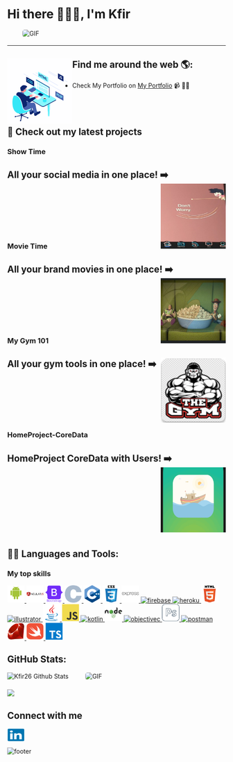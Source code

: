 # Hi there 🙋🏻‍♂️, I'm Kfir
<img style="border-radius: 5px; margin: 0 0 5px 35px;" alt="GIF" width="800px" height="400px" src="https://raw.githubusercontent.com/kfir26/kfir26/master/deer-anim3.gif"/>

---

## Find me around the web 🌎: <a href="https://github.com/sponsors/kfir26"><img align="left" width="150" height="150" src="https://raw.githubusercontent.com/kfir26/kfir26/master/animation_300_klv695zp.gif?raw=true"></a>
- Check My Portfolio  on <a href="https://myportfolio-by-kpaniri.herokuapp.com">My Portfolio</a> 📹 ✍🏾
<br></br>
<br></br>

## 📘 Check out my latest projects
### Show Time
All your social media in one place! ➡️    <a href="https://github.com/kfir26/ShowTime" target="blank"><img align="right" src="https://raw.githubusercontent.com/kfir26/kfir26/master/20210310_190441.jpg" alt="ShowTime" width="150" height="150" /></a>
<br></br>
---
<br></br>
<br></br>
### Movie Time
All your brand movies in one place! ➡️    <a href="https://github.com/kfir26/MovieTime" target="blank"><img align="right" src="https://raw.githubusercontent.com/kfir26/kfir26/master/20210310_191033.jpg" alt="MovieTime" width="150" height="150" /></a>
<br></br>
---
<br></br>
<br></br>
### My Gym 101
All your gym tools in one place! ➡️    <a href="https://github.com/kfir26/MyGym101" target="blank"><img align="right" src="https://raw.githubusercontent.com/kfir26/kfir26/master/Gym101.png" alt="MyGym101" width="150" height="150" /></a>
<br></br>
---
<br></br>
<br></br>
### HomeProject-CoreData
HomeProject CoreData with Users! ➡️    <a href="https://github.com/kfir26/HomeProject-CoreData" target="blank"><img align="right" src="https://raw.githubusercontent.com/kfir26/kfir26/master/ProjectGif/HomeProject Teaser.gif" alt="HomeProject Teaser.gif" width="150" height="150" /></a>
<br></br>
---
<br></br>
<br></br>


<br></br>
## 👨‍💻 Languages and Tools:
### My top skills
<p align="left"> <a href="https://developer.android.com" target="_blank"> <img src="https://raw.githubusercontent.com/devicons/devicon/master/icons/android/android-original-wordmark.svg" alt="android" width="40" height="40"/> </a> <a href="https://angular.io" target="_blank"> <img src="https://raw.githubusercontent.com/devicons/devicon/master/icons/angularjs/angularjs-original-wordmark.svg" alt="angularjs" width="40" height="40"/> </a> <a href="https://getbootstrap.com" target="_blank"> <img src="https://raw.githubusercontent.com/devicons/devicon/master/icons/bootstrap/bootstrap-plain-wordmark.svg" alt="bootstrap" width="40" height="40"/> </a> <a href="https://www.cprogramming.com/" target="_blank"> <img src="https://raw.githubusercontent.com/devicons/devicon/master/icons/c/c-original.svg" alt="c" width="40" height="40"/> </a> <a href="https://www.w3schools.com/cpp/" target="_blank"> <img src="https://raw.githubusercontent.com/devicons/devicon/master/icons/cplusplus/cplusplus-original.svg" alt="cplusplus" width="40" height="40"/> </a> <a href="https://www.w3schools.com/css/" target="_blank"> <img src="https://raw.githubusercontent.com/devicons/devicon/master/icons/css3/css3-original-wordmark.svg" alt="css3" width="40" height="40"/> </a> <a href="https://expressjs.com" target="_blank"> <img src="https://raw.githubusercontent.com/devicons/devicon/master/icons/express/express-original-wordmark.svg" alt="express" width="40" height="40"/> </a> <a href="https://firebase.google.com/" target="_blank"> <img src="https://www.vectorlogo.zone/logos/firebase/firebase-icon.svg" alt="firebase" width="40" height="40"/> </a> <a href="https://heroku.com" target="_blank"> <img src="https://www.vectorlogo.zone/logos/heroku/heroku-icon.svg" alt="heroku" width="40" height="40"/> </a> <a href="https://www.w3.org/html/" target="_blank"> <img src="https://raw.githubusercontent.com/devicons/devicon/master/icons/html5/html5-original-wordmark.svg" alt="html5" width="40" height="40"/> </a> <a href="https://www.adobe.com/in/products/illustrator.html" target="_blank"> <img src="https://www.vectorlogo.zone/logos/adobe_illustrator/adobe_illustrator-icon.svg" alt="illustrator" width="40" height="40"/> </a> <a href="https://www.java.com" target="_blank"> <img src="https://raw.githubusercontent.com/devicons/devicon/master/icons/java/java-original.svg" alt="java" width="40" height="40"/> </a> <a href="https://developer.mozilla.org/en-US/docs/Web/JavaScript" target="_blank"> <img src="https://raw.githubusercontent.com/devicons/devicon/master/icons/javascript/javascript-original.svg" alt="javascript" width="40" height="40"/> </a> <a href="https://kotlinlang.org" target="_blank"> <img src="https://www.vectorlogo.zone/logos/kotlinlang/kotlinlang-icon.svg" alt="kotlin" width="40" height="40"/> </a> <a href="https://nodejs.org" target="_blank"> <img src="https://raw.githubusercontent.com/devicons/devicon/master/icons/nodejs/nodejs-original-wordmark.svg" alt="nodejs" width="40" height="40"/> </a> <a href="https://developer.apple.com/library/archive/documentation/Cocoa/Conceptual/ProgrammingWithObjectiveC/Introduction/Introduction.html" target="_blank"> <img src="https://www.vectorlogo.zone/logos/apple_objectivec/apple_objectivec-icon.svg" alt="objectivec" width="40" height="40"/> </a> <a href="https://www.photoshop.com/en" target="_blank"> <img src="https://raw.githubusercontent.com/devicons/devicon/master/icons/photoshop/photoshop-line.svg" alt="photoshop" width="40" height="40"/> </a> <a href="https://postman.com" target="_blank"> <img src="https://www.vectorlogo.zone/logos/getpostman/getpostman-icon.svg" alt="postman" width="40" height="40"/> </a> <a href="https://www.ruby-lang.org/en/" target="_blank"> <img src="https://raw.githubusercontent.com/devicons/devicon/master/icons/ruby/ruby-original.svg" alt="ruby" width="40" height="40"/> </a> <a href="https://developer.apple.com/swift/" target="_blank"> <img src="https://raw.githubusercontent.com/devicons/devicon/master/icons/swift/swift-original.svg" alt="swift" width="40" height="40"/> </a> <a href="https://www.typescriptlang.org/" target="_blank"> <img src="https://raw.githubusercontent.com/devicons/devicon/master/icons/typescript/typescript-original.svg" alt="typescript" width="40" height="40"/> </a> </p>

## GitHub Stats:
<p>
<img align="left-bottom" alt="Kfir26 Github Stats" src="https://github-readme-stats.vercel.app/api?username=kfir26&theme=cobalt&show_icons=true&hide_border=true"/>
<img style="border-radius: 5px; margin: 0 0 5px 35px;" alt="GIF" width="320px" height="240px" src="https://miro.medium.com/max/875/1*Urc28sbnORGOW5oyohQ06g.gif"/>
 <br></br>
 <img src="https://github-readme-stats.vercel.app/api/top-langs/?username=kfir26&layout=compact"/>
</p>

## Connect with me 
<a href="https://www.linkedin.com/in/kfir-paniri-b424b51b3" target="blank"><img align="center" src="https://github.com/devicons/devicon/blob/master/icons/linkedin/linkedin-original.svg" alt="https://www.linkedin.com/in/bar-ovda-b34117180" height="30" width="40" /></a>

![footer](https://capsule-render.vercel.app/api?section=footer)
